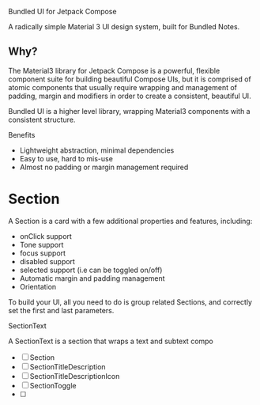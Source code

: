 Bundled UI for Jetpack Compose

A radically simple Material 3 UI design system, built for Bundled Notes.

## Why?

The Material3 library for Jetpack Compose is a powerful, flexible component suite for building beautiful Compose UIs, but it is comprised of atomic components that usually require wrapping and management of padding, margin and modifiers in order to create a consistent, beautiful UI.

Bundled UI is a higher level library, wrapping Material3 components with a consistent structure.

Benefits
- Lightweight abstraction, minimal dependencies
- Easy to use, hard to mis-use
- Almost no padding or margin management required

# Section

A Section is a card with a few additional properties and features, including:
* onClick support
* Tone support
* focus support
* disabled support
* selected support (i.e can be toggled on/off)
* Automatic margin and padding management
* Orientation

To build your UI, all you need to do is group related Sections, and correctly set the first and last parameters.

SectionText

A SectionText is a section that wraps a text and subtext compo


- [ ] Section
- [ ] SectionTitleDescription
- [ ] SectionTitleDescriptionIcon
- [ ] SectionToggle
- [ ] 
